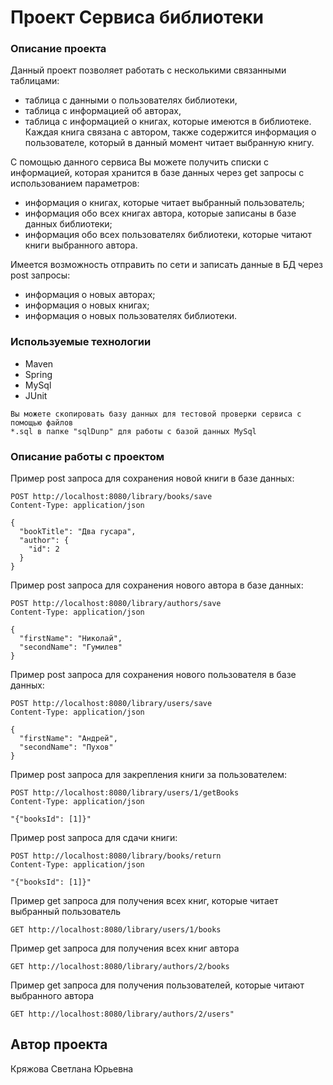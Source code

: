 # Проект Сервиса библиотеки

### Описание проекта
Данный проект позволяет работать с несколькими связанными таблицами:
- таблица с данными о пользователях библиотеки,
- таблица с информацией об авторах,
- таблица с информацией о книгах, которые имеются в библиотеке.
Каждая книга связана с автором, также содержится информация о пользователе, который в данный момент читает выбранную книгу. 
  
С помощью данного сервиса Вы можете получить списки с информацией, которая хранится в базе данных через get запросы с использованием параметров:
- информация о книгах, которые читает выбранный пользователь;
- информация обо всех книгах автора, которые записаны в базе данных библиотеки;
- информация обо всех пользователях библиотеки, которые читают книги выбранного автора.
  
Имеется возможность отправить по сети и записать данные в БД через post запросы:
- информация о новых авторах;
- информация о новых книгах;
- информация о новых пользователях библиотеки.

### Используемые технологии

  - Maven
  - Spring 
  - MySql
  - JUnit
  ```
  Вы можете скопировать базу данных для тестовой проверки сервиса с помощью файлов 
  *.sql в папке "sqlDunp" для работы с базой данных MySql
  ```

### Описание работы с проектом

Пример post запроса для сохранения новой книги в базе данных:
```
POST http://localhost:8080/library/books/save
Content-Type: application/json

{
  "bookTitle": "Два гусара",
  "author": {
    "id": 2
  }
}
```

Пример post запроса для сохранения нового автора в базе данных:
```
POST http://localhost:8080/library/authors/save
Content-Type: application/json

{
  "firstName": "Николай",
  "secondName": "Гумилев"
}
```
Пример post запроса для сохранения нового пользователя в базе данных:
```
POST http://localhost:8080/library/users/save
Content-Type: application/json

{
  "firstName": "Андрей",
  "secondName": "Пухов"
}
```
Пример post запроса для закрепления книги за пользователем:
```
POST http://localhost:8080/library/users/1/getBooks
Content-Type: application/json

"{"booksId": [1]}"
```
Пример post запроса для сдачи книги:
```
POST http://localhost:8080/library/books/return
Content-Type: application/json

"{"booksId": [1]}"
```
Пример get запроса для получения всех книг, которые читает выбранный пользователь 
```
GET http://localhost:8080/library/users/1/books
```

Пример get запроса для получения всех книг автора
```
GET http://localhost:8080/library/authors/2/books
```

Пример get запроса для получения пользователей, которые читают выбранного автора
```
GET http://localhost:8080/library/authors/2/users"
```


## Автор проекта
Кряжова Светлана Юрьевна
